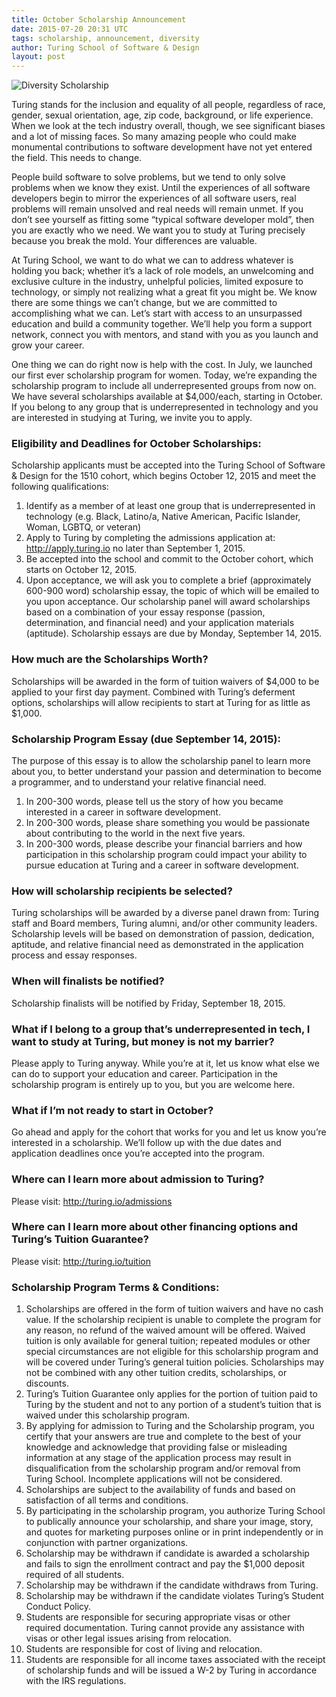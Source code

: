 ```yaml
---
title: October Scholarship Announcement
date: 2015-07-20 20:31 UTC
tags: scholarship, announcement, diversity
author: Turing School of Software & Design
layout: post
---
```


![Diversity Scholarship](article_images/diversity-scholarship.jpg)

Turing stands for the inclusion and equality of all people, regardless of race, gender, sexual orientation, age, zip code, background, or life experience. When we look at the tech industry overall, though, we see significant biases and a lot of missing faces. So many amazing people who could make monumental contributions to software development have not yet entered the field. This needs to change.

People build software to solve problems, but we tend to only solve problems when we know they exist. Until the experiences of all software developers begin to mirror the experiences of all software users, real problems will remain unsolved and real needs will remain unmet. If you don’t see yourself as fitting some “typical software developer mold”, then you are exactly who we need. We want you to study at Turing precisely because you break the mold. Your differences are valuable.

At Turing School, we want to do what we can to address whatever is holding you back; whether it’s a lack of role models, an unwelcoming and exclusive culture in the industry, unhelpful policies, limited exposure to technology, or simply not realizing what a great fit you might be. We know there are some things we can’t change, but we are committed to accomplishing what we can. Let’s start with access to an unsurpassed education and build a community together. We’ll help you form a support network, connect you with mentors, and stand with you as you launch and grow your career.

One thing we can do right now is help with the cost. In July, we launched our first ever scholarship program for women. Today, we’re expanding the scholarship program to include all underrepresented groups from now on. We have several scholarships available at $4,000/each, starting in October. If you belong to any group that is underrepresented in technology and you are interested in studying at Turing, we invite you to apply.


### Eligibility and Deadlines for October Scholarships:

Scholarship applicants must be accepted into the Turing School of Software & Design for the 1510 cohort, which begins October 12, 2015 and meet the following qualifications:

1. Identify as a member of at least one group that is underrepresented in technology (e.g. Black, Latino/a, Native American, Pacific Islander, Woman, LGBTQ, or veteran)
2. Apply to Turing by completing the admissions application at: http://apply.turing.io no later than September 1, 2015.
3. Be accepted into the school and commit to the October cohort, which starts on October 12, 2015.
4. Upon acceptance, we will ask you to complete a brief (approximately 600-900 word) scholarship essay, the topic of which will be emailed to you upon acceptance. Our scholarship panel will award scholarships based on a combination of your essay response (passion, determination, and financial need) and your application materials (aptitude). Scholarship essays are due by Monday, September 14, 2015.

### How much are the Scholarships Worth?

Scholarships will be awarded in the form of tuition waivers of $4,000 to be applied to your first day payment. Combined with Turing’s deferment options, scholarships will allow recipients to start at Turing for as little as $1,000.

### Scholarship Program Essay (due September 14, 2015):

The purpose of this essay is to allow the scholarship panel to learn more about you, to better understand your passion and determination to become a programmer, and to understand your relative financial need.

1. In 200-300 words, please tell us the story of how you became interested in a career in software development.
2. In 200-300 words, please share something you would be passionate about contributing to the world in the next five years.
3. In 200-300 words, please describe your financial barriers and how participation in this scholarship program could impact your ability to pursue education at Turing and a career in software development.

### How will scholarship recipients be selected?

Turing scholarships will be awarded by a diverse panel drawn from: Turing staff and Board members, Turing alumni, and/or other community leaders. Scholarship levels will be based on demonstration of passion, dedication, aptitude, and relative financial need as demonstrated in the application process and essay responses.

### When will finalists be notified?

Scholarship finalists will be notified by Friday, September 18, 2015.

### What if I belong to a group that’s underrepresented in tech, I want to study at Turing, but money is not my barrier?

Please apply to Turing anyway. While you’re at it, let us know what else we can do to support your education and career. Participation in the scholarship program is entirely up to you, but you are welcome here.

### What if I’m not ready to start in October?

Go ahead and apply for the cohort that works for you and let us know you’re interested in a scholarship. We’ll follow up with the due dates and application deadlines once you’re accepted into the program.

### Where can I learn more about admission to Turing?
Please visit: http://turing.io/admissions

### Where can I learn more about other financing options and Turing’s Tuition Guarantee?
Please visit: http://turing.io/tuition

### Scholarship Program Terms & Conditions:

1. Scholarships are offered in the form of tuition waivers and have no cash value. If the scholarship recipient is unable to complete the program for any reason, no refund of the waived amount will be offered. Waived tuition is only available for general tuition; repeated modules or other special circumstances are not eligible for this scholarship program and will be covered under Turing’s general tuition policies. Scholarships may not be combined with any other tuition credits, scholarships, or discounts.
2. Turing’s Tuition Guarantee only applies for the portion of tuition paid to Turing by the student and not to any portion of a student’s tuition that is waived under this scholarship program.
3. By applying for admission to Turing and the Scholarship program, you certify that your answers are true and complete to the best of your knowledge and acknowledge that providing false or misleading information at any stage of the application process may result in disqualification from the scholarship program and/or removal from Turing School. Incomplete applications will not be considered.
4. Scholarships are subject to the availability of funds and based on satisfaction of all terms and conditions.
5. By participating in the scholarship program, you authorize Turing School to publically announce your scholarship, and share your image, story, and quotes for marketing purposes online or in print independently or in conjunction with partner organizations.
6. Scholarship may be withdrawn if candidate is awarded a scholarship and fails to sign the enrollment contract and pay the $1,000 deposit required of all students.
7. Scholarship may be withdrawn if the candidate withdraws from Turing.
8. Scholarship may be withdrawn if the candidate violates Turing’s Student Conduct Policy.
9. Students are responsible for securing appropriate visas or other required documentation. Turing cannot provide any assistance with visas or other legal issues arising from relocation.
10. Students are responsible for cost of living and relocation.
11. Students are responsible for all income taxes associated with the receipt of scholarship funds and will be issued a W-2 by Turing in accordance with the IRS regulations.
